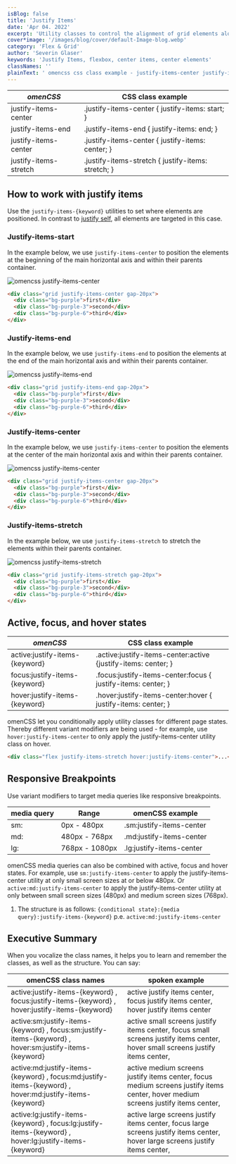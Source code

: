 ```yaml
---
isBlog: false
title: 'Justify Items'
date: 'Apr 04. 2022'
excerpt: 'Utility classes to control the alignment of grid elements along the horizontal axis.'
cover*image: '/images/blog/cover/default-Image-blog.webp'
category: 'Flex & Grid'
author: 'Severin Glaser'
keywords: 'Justify Items, flexbox, center items, center elements'
classNames: ''
plainText: ' omencss css class example - justify-items-center justify-items-center justify-items: start; justify-items-end justify-items-end justify-items: end; justify-items-center justify-items-center justify-items: center; justify-items-stretch justify-items-stretch justify-items: stretch; how to work with justify items use the justify-items- keyword utilities to set where elements are positioned in contrast to justify self docs flexbox-justify-self all elements are targeted in this case justify-items-start in the example below we use justify-items-center to position the elements at the beginning of the main horizontal axis and within their parents container ! omencss justify-items-center images docs flex justify-items-center webp?style=centerme html div class=grid justify-items-center gap-20px div class=bg-purple first div div class=bg-purple-3 second div div class=bg-purple-6 third div div justify-items-end in the example below we use justify-items-end to position the elements at the end of the main horizontal axis and within their parents container ! omencss justify-items-end images docs flex justify-items-end webp?style=centerme html div class=grid justify-items-end gap-20px div class=bg-purple first div div class=bg-purple-3 second div div class=bg-purple-6 third div div justify-items-center in the example below we use justify-items-center to position the elements at the center of the main horizontal axis and within their parents container ! omencss justify-items-center images docs flex justify-items-center webp?style=centerme html div class=grid justify-items-center gap-20px div class=bg-purple first div div class=bg-purple-3 second div div class=bg-purple-6 third div div justify-items-stretch in the example below we use justify-items-stretch to stretch the elements within their parents container ! omencss justify-items-stretch images docs flex justify-items-stretch webp?style=centerme html div class=grid justify-items-stretch gap-20px div class=bg-purple first div div class=bg-purple-3 second div div class=bg-purple-6 third div div active focus and hover states omencss css class example active:justify-items- keyword active :justify-items-center:active justify-items: center; focus:justify-items- keyword focus :justify-items-center:focus justify-items: center; hover:justify-items- keyword hover :justify-items-center:hover justify-items: center; omencss let you conditionally apply utility classes for different page states thereby different variant modifiers are being used - for example use hover:justify-items-center to only apply the justify-items-center utility class on hover html div class=flex justify-items-stretch hover:justify-items-center div responsive breakpoints use variant modifiers to target media queries like responsive breakpoints media query range omencss example - sm: 0px - 480px sm:justify-items-center md: 480px - 768px md:justify-items-center lg: 768px - 1080px lg:justify-items-center omencss media queries can also be combined with active focus and hover states for example use sm:justify-items-center to apply the justify-items-center utility at only small screen sizes at or below 480px or active:md:justify-items-center to apply the justify-items-center utility at only between small screen sizes 480px and medium screen sizes 768px 1 the structure is as follows: conditional state : media query :justify-items- keyword p e active:md:justify-items-center executive summary when you vocalize the class names it helps you to learn and remember the classes as well as the structure you can say: omencss class names spoken example - - active:justify-items- keyword focus:justify-items- keyword hover:justify-items- keyword active justify items center focus justify items center hover justify items center active:sm:justify-items- keyword focus:sm:justify-items- keyword hover:sm:justify-items- keyword active small screens justify items center focus small screens justify items center hover small screens justify items center active:md:justify-items- keyword focus:md:justify-items- keyword hover:md:justify-items- keyword active medium screens justify items center focus medium screens justify items center hover medium screens justify items center active:lg:justify-items- keyword focus:lg:justify-items- keyword hover:lg:justify-items- keyword active large screens justify items center focus large screens justify items center hover large screens justify items center '
---
```


| _omenCSS_             | CSS class example                                  |
| --------------------- | -------------------------------------------------- |
| justify-items-center  | .justify-items-center { justify-items: start; }    |
| justify-items-end     | .justify-items-end { justify-items: end; }         |
| justify-items-center  | .justify-items-center { justify-items: center; }   |
| justify-items-stretch | .justify-items-stretch { justify-items: stretch; } |

## How to work with justify items

Use the `justify-items-{keyword}` utilities to set where elements are positioned. In contrast to [justify self](/docs/flexbox-justify-self), all elements are targeted in this case.

### Justify-items-start

In the example below, we use `justify-items-center` to position the elements at the beginning of the main horizontal axis and within their parents container.

![omencss justify-items-center](/images/docs/flex/justify-items-center.webp?style=centerme)

```html
<div class="grid justify-items-center gap-20px">
  <div class="bg-purple">first</div>
  <div class="bg-purple-3">second</div>
  <div class="bg-purple-6">third</div>
</div>
```

### Justify-items-end

In the example below, we use `justify-items-end` to position the elements at the end of the main horizontal axis and within their parents container.

![omencss justify-items-end](/images/docs/flex/justify-items-end.webp?style=centerme)

```html
<div class="grid justify-items-end gap-20px">
  <div class="bg-purple">first</div>
  <div class="bg-purple-3">second</div>
  <div class="bg-purple-6">third</div>
</div>
```

### Justify-items-center

In the example below, we use `justify-items-center` to position the elements at the center of the main horizontal axis and within their parents container.

![omencss justify-items-center](/images/docs/flex/justify-items-center.webp?style=centerme)

```html
<div class="grid justify-items-center gap-20px">
  <div class="bg-purple">first</div>
  <div class="bg-purple-3">second</div>
  <div class="bg-purple-6">third</div>
</div>
```

### Justify-items-stretch

In the example below, we use `justify-items-stretch` to stretch the elements within their parents container.

![omencss justify-items-stretch](/images/docs/flex/justify-items-stretch.webp?style=centerme)

```html
<div class="grid justify-items-stretch gap-20px">
  <div class="bg-purple">first</div>
  <div class="bg-purple-3">second</div>
  <div class="bg-purple-6">third</div>
</div>
```

## Active, focus, and hover states

| _omenCSS_                      | CSS class example                                              |
| ------------------------------ | -------------------------------------------------------------- |
| active:justify-items-{keyword} | .active\:justify-items-center:active {justify-items: center; } |
| focus:justify-items-{keyword}  | .focus\:justify-items-center:focus { justify-items: center; }  |
| hover:justify-items-{keyword}  | .hover\:justify-items-center:hover { justify-items: center; }  |

omenCSS let you conditionally apply utility classes for different page states. Thereby different variant modifiers are being used - for example, use `hover:justify-items-center` to only apply the justify-items-center utility class on hover.

```html
<div class="flex justify-items-stretch hover:justify-items-center">...</div>
```

## Responsive Breakpoints

Use variant modifiers to target media queries like responsive breakpoints.

| media query | Range          | omenCSS example          |
| ----------- | -------------- | ------------------------ |
| sm:         | 0px - 480px    | .sm:justify-items-center |
| md:         | 480px - 768px  | .md:justify-items-center |
| lg:         | 768px - 1080px | .lg:justify-items-center |

omenCSS media queries can also be combined with active, focus and hover states. For example, use `sm:justify-items-center` to apply the justify-items-center utility at only small screen sizes at or below 480px. Or `active:md:justify-items-center` to apply the justify-items-center utility at only between small screen sizes (480px) and medium screen sizes (768px).

1. The structure is as follows: `{conditional state}:{media query}:justify-items-{keyword}` p.e. `active:md:justify-items-center`

## Executive Summary

When you vocalize the class names, it helps you to learn and remember the classes, as well as the structure. You can say:

| omenCSS class names                                                                                     | spoken example                                                                                                                    |
| ------------------------------------------------------------------------------------------------------- | --------------------------------------------------------------------------------------------------------------------------------- |
| active:justify-items-{keyword} , focus:justify-items-{keyword} , hover:justify-items-{keyword}          | active justify items center, focus justify items center, hover justify items center                                               |
| active:sm:justify-items-{keyword} , focus:sm:justify-items-{keyword} , hover:sm:justify-items-{keyword} | active small screens justify items center, focus small screens justify items center, hover small screens justify items center,    |
| active:md:justify-items-{keyword} , focus:md:justify-items-{keyword} , hover:md:justify-items-{keyword} | active medium screens justify items center, focus medium screens justify items center, hover medium screens justify items center, |
| active:lg:justify-items-{keyword} , focus:lg:justify-items-{keyword} , hover:lg:justify-items-{keyword} | active large screens justify items center, focus large screens justify items center, hover large screens justify items center,    |
